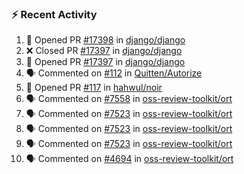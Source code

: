 ### ⚡ Recent Activity
<!--START_SECTION:activity-->
1. 💪 Opened PR [#17398](https://github.com/django/django/pull/17398) in [django/django](https://github.com/django/django)
2. ❌ Closed PR [#17397](https://github.com/django/django/pull/17397) in [django/django](https://github.com/django/django)
3. 💪 Opened PR [#17397](https://github.com/django/django/pull/17397) in [django/django](https://github.com/django/django)
4. 🗣 Commented on [#112](https://github.com/Quitten/Autorize/issues/112#issuecomment-1742396489) in [Quitten/Autorize](https://github.com/Quitten/Autorize)
5. 💪 Opened PR [#117](https://github.com/hahwul/noir/pull/117) in [hahwul/noir](https://github.com/hahwul/noir)
6. 🗣 Commented on [#7558](https://github.com/oss-review-toolkit/ort/pull/7558#issuecomment-1731047363) in [oss-review-toolkit/ort](https://github.com/oss-review-toolkit/ort)
7. 🗣 Commented on [#7523](https://github.com/oss-review-toolkit/ort/issues/7523#issuecomment-1729626728) in [oss-review-toolkit/ort](https://github.com/oss-review-toolkit/ort)
8. 🗣 Commented on [#7523](https://github.com/oss-review-toolkit/ort/issues/7523#issuecomment-1729306430) in [oss-review-toolkit/ort](https://github.com/oss-review-toolkit/ort)
9. 🗣 Commented on [#7523](https://github.com/oss-review-toolkit/ort/issues/7523#issuecomment-1729082616) in [oss-review-toolkit/ort](https://github.com/oss-review-toolkit/ort)
10. 🗣 Commented on [#4694](https://github.com/oss-review-toolkit/ort/issues/4694#issuecomment-1728654078) in [oss-review-toolkit/ort](https://github.com/oss-review-toolkit/ort)
<!--END_SECTION:activity-->
